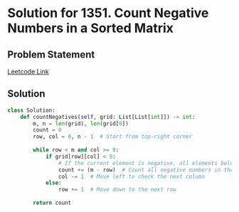 # Solution for 1351. Count Negative Numbers in a Sorted Matrix

## Problem Statement

[Leetcode Link](https://leetcode.com/problems/count-negative-numbers-in-a-sorted-matrix/)

## Solution

```python
class Solution:
    def countNegatives(self, grid: List[List[int]]) -> int:
        m, n = len(grid), len(grid[0])
        count = 0
        row, col = 0, n - 1  # Start from top-right corner
        
        while row < m and col >= 0:
            if grid[row][col] < 0:
                # If the current element is negative, all elements below it in this column are negative
                count += (m - row)  # Count all negative numbers in the current column
                col -= 1  # Move left to check the next column
            else:
                row += 1  # Move down to the next row
        
        return count